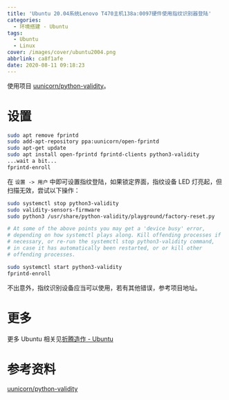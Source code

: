 ```yaml
---
title: 'Ubuntu 20.04系统Lenovo T470主机138a:0097硬件使用指纹识别器登陆'
categories:
  - 环境搭建 - Ubuntu
tags:
  - Ubuntu
  - Linux
cover: /images/cover/ubuntu2004.png
abbrlink: ca8f1afe
date: 2020-08-11 09:18:23
---
```



使用项目 [uunicorn/python-validity](https://github.com/uunicorn/python-validity)。

# 设置

```bash
sudo apt remove fprintd
sudo add-apt-repository ppa:uunicorn/open-fprintd
sudo apt-get update
sudo apt install open-fprintd fprintd-clients python3-validity
...wait a bit...
fprintd-enroll
```

在 `设置 -> 用户` 中即可设置指纹登陆，如果锁定界面，指纹设备 LED 灯亮起，但扫描无效，尝试以下操作：

```bash
sudo systemctl stop python3-validity
sudo validity-sensors-firmware
sudo python3 /usr/share/python-validity/playground/factory-reset.py

# At some of the above points you may get a 'device busy' error,
# depending on how systemctl plays along. Kill offending processes if
# necessary, or re-run the systemctl stop python3-validity command, 
# in case it has automatically been restarted, or or kill other
# offending processes.

sudo systemctl start python3-validity
fprintd-enroll
```

不出意外，指纹识别设备应当可以使用，若有其他错误，参考项目地址。

# 更多

更多 Ubuntu 相关见[折腾造作 - Ubuntu](/categories/折腾造作-Ubuntu/)

# 参考资料

[uunicorn/python-validity](https://github.com/uunicorn/python-validity)